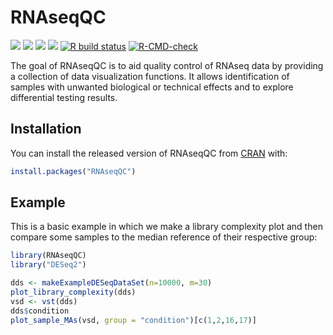 # RNAseqQC

<!-- badges: start -->
[![](https://www.r-pkg.org/badges/version/RNAseqQC?color=green)](https://cran.r-project.org/package=RNAseqQC)
[![](http://cranlogs.r-pkg.org/badges/grand-total/RNAseqQC?color=green)](https://cran.r-project.org/package=RNAseqQC)
[![](http://cranlogs.r-pkg.org/badges/last-month/RNAseqQC?color=green)](https://cran.r-project.org/package=RNAseqQC)
[![](http://cranlogs.r-pkg.org/badges/last-week/RNAseqQC?color=green)](https://cran.r-project.org/package=RNAseqQC)
[![R build status](https://github.com/frederikziebell/RNAseqQC/workflows/R-CMD-check/badge.svg)](https://github.com/frederikziebell/RNAseqQC/actions)
[![R-CMD-check](https://github.com/frederikziebell/RNAseqQC/actions/workflows/R-CMD-check.yaml/badge.svg)](https://github.com/frederikziebell/RNAseqQC/actions/workflows/R-CMD-check.yaml)
<!-- badges: end -->

The goal of RNAseqQC is to aid quality control of RNAseq data by providing a 
collection of data visualization functions. It allows identification of samples
with unwanted biological or technical effects and to explore differential testing results.

## Installation

You can install the released version of RNAseqQC from [CRAN](https://CRAN.R-project.org) with:

``` r
install.packages("RNAseqQC")
```

## Example

This is a basic example in which we make a library complexity plot and then compare some samples to the median reference of their respective group:

``` r
library(RNAseqQC)
library("DESeq2")

dds <- makeExampleDESeqDataSet(n=10000, m=30)
plot_library_complexity(dds)
vsd <- vst(dds)
dds$condition
plot_sample_MAs(vsd, group = "condition")[c(1,2,16,17)]
```
